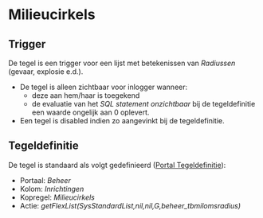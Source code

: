 # Milieucirkels

## Trigger

De tegel is een trigger voor een lijst met betekenissen van *Radiussen* (gevaar, explosie e.d.).

- De tegel is alleen zichtbaar voor inlogger wanneer:
  - deze aan hem/haar is toegekend
  - de evaluatie van het *SQL statement onzichtbaar* bij de tegeldefinitie een waarde ongelijk aan 0 oplevert.
- Een tegel is disabled indien zo aangevinkt bij de tegeldefinitie.

## Tegeldefinitie

De tegel is standaard als volgt gedefinieerd ([Portal Tegeldefinitie](/instellen_inrichten/portaldefinitie/portal_tegel.md)):

- Portaal: *Beheer*
- Kolom: *Inrichtingen*
- Kopregel: *Milieucirkels*
- Actie: *getFlexList(SysStandardList,nil,nil,G,beheer_tbmilomsradius)*
